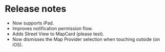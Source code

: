 # Release notes
* Now supports iPad.
* Improves notification permission flow.
* Adds Street View to MapCard (please test).
* Now dismisses the Map Provider selection when touching outside (on iOS).
